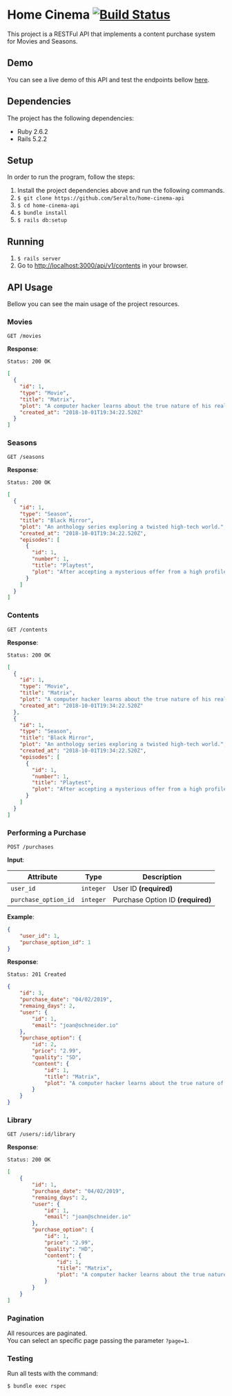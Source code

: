 # Home Cinema [![Build Status](https://travis-ci.org/Seralto/home-cinema-api.svg?branch=master)](https://travis-ci.org/Seralto/home-cinema-api)
This project is a RESTFul API that implements a content purchase system for Movies and Seasons.

## Demo
You can see a live demo of this API and test the endpoints bellow [here](https://home-cinema-api.herokuapp.com/api/v1/contents).

## Dependencies
The project has the following dependencies:

* Ruby 2.6.2
* Rails 5.2.2

## Setup
In order to run the program, follow the steps:

1. Install the project dependencies above and run the following commands.
2. `$ git clone https://github.com/Seralto/home-cinema-api`
3. `$ cd home-cinema-api`
4. `$ bundle install`
5. `$ rails db:setup`

## Running
1. `$ rails server`
2. Go to [http://localhost:3000/api/v1/contents](http://localhost:3000/api/v1/contents) in your browser.

## API Usage
Bellow you can see the main usage of the project resources.

### Movies

```
GET /movies
```

**Response**:

```
Status: 200 OK
```

```json
[
  {
    "id": 1,
    "type": "Movie",
    "title": "Matrix",
    "plot": "A computer hacker learns about the true nature of his reality and his role in the war against its controllers.",
    "created_at": "2018-10-01T19:34:22.520Z"
  }
]
```

### Seasons

```
GET /seasons
```

**Response**:

```
Status: 200 OK
```

```json
[
  {
    "id": 1,
    "type": "Season",
    "title": "Black Mirror",
    "plot": "An anthology series exploring a twisted high-tech world.",
    "created_at": "2018-10-01T19:34:22.520Z",
    "episodes": [
      {
        "id": 1,
        "number": 1,
        "title": "Playtest",
        "plot": "After accepting a mysterious offer from a high profile video game developer, things start to go wrong."
      }
    ]
  }
]
```

### Contents

```
GET /contents
```

**Response**:

```
Status: 200 OK
```

```json
[
  {
    "id": 1,
    "type": "Movie",
    "title": "Matrix",
    "plot": "A computer hacker learns about the true nature of his reality and his role in the war against its controllers.",
    "created_at": "2018-10-01T19:34:22.520Z"
  },
  {
    "id": 1,
    "type": "Season",
    "title": "Black Mirror",
    "plot": "An anthology series exploring a twisted high-tech world.",
    "created_at": "2018-10-01T19:34:22.520Z",
    "episodes": [
      {
        "id": 1,
        "number": 1,
        "title": "Playtest",
        "plot": "After accepting a mysterious offer from a high profile video game developer, things start to go wrong."
      }
    ]
  }
]
```

### Performing a Purchase

```
POST /purchases
```

**Input**:

Attribute	|	Type	|	Description
----	|	----	|	----
`user_id`	|	`integer`	|	User ID **(required)**
`purchase_option_id`	|	`integer`	|	Purchase Option ID **(required)**

**Example**:

```json
{
	"user_id": 1,
	"purchase_option_id": 1
}
```

**Response**:

```
Status: 201 Created
```

```json
{
    "id": 3,
    "purchase_date": "04/02/2019",
    "remaing_days": 2,
    "user": {
        "id": 1,
        "email": "joan@schneider.io"
    },
    "purchase_option": {
        "id": 2,
        "price": "2.99",
        "quality": "SD",
        "content": {
            "id": 1,
            "title": "Matrix",
            "plot": "A computer hacker learns about the true nature of his reality and his role in the war against its controllers."
        }
    }
}
```

### Library

```
GET /users/:id/library
```

**Response**:

```
Status: 200 OK
```

```json
[
    {
        "id": 1,
        "purchase_date": "04/02/2019",
        "remaing_days": 2,
        "user": {
            "id": 1,
            "email": "joan@schneider.io"
        },
        "purchase_option": {
            "id": 1,
            "price": "2.99",
            "quality": "HD",
            "content": {
                "id": 1,
                "title": "Matrix",
                "plot": "A computer hacker learns about the true nature of his reality and his role in the war against its controllers."
            }
        }
    }
]
```

### Pagination
All resources are paginated.\
You can select an specific page passing the parameter ```?page=1```.

### Testing
Run all tests with the command:

```shell
$ bundle exec rspec
```
